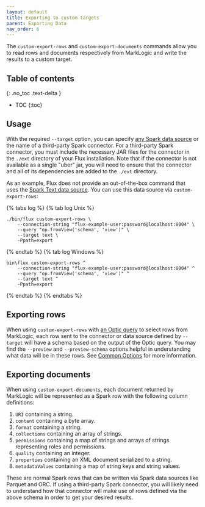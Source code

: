 ```yaml
---
layout: default
title: Exporting to custom targets
parent: Exporting Data
nav_order: 6
---
```


The `custom-export-rows` and `custom-export-documents` commands allow you to read rows and documents respectively from 
MarkLogic and write the results to a custom target.

## Table of contents
{: .no_toc .text-delta }

- TOC
{:toc}

## Usage

With the required `--target` option, you can specify
[any Spark data source](https://spark.apache.org/docs/3.5.6/sql-data-sources.html) or the name of a third-party Spark
connector. For a third-party Spark connector, you must include the necessary JAR files for the connector in the
`./ext` directory of your Flux installation. Note that if the connector is not available as a single "uber" jar, you
will need to ensure that the connector and all of its dependencies are added to the `./ext` directory.

As an example, Flux does not provide an out-of-the-box command that uses the
[Spark Text data source](https://spark.apache.org/docs/3.5.6/sql-data-sources-text.html). You can use this data source
via `custom-export-rows`:

{% tabs log %}
{% tab log Unix %}
```
./bin/flux custom-export-rows \
    --connection-string "flux-example-user:password@localhost:8004" \
    --query "op.fromView('schema', 'view')" \
    --target text \
    -Ppath=export
```
{% endtab %}
{% tab log Windows %}
```
bin\flux custom-export-rows ^
    --connection-string "flux-example-user:password@localhost:8004" ^
    --query "op.fromView('schema', 'view')" ^
    --target text ^
    -Ppath=export
```
{% endtab %}
{% endtabs %}


## Exporting rows

When using `custom-export-rows` with
[an Optic query](https://docs.marklogic.com/guide/app-dev/OpticAPI#id_46710) to select rows from MarkLogic, 
each row sent to the connector or 
data source defined by `--target` will have a schema based on the output of the Optic query. You may find the 
`--preview` and `--preview-schema` options helpful in understanding what data will be in these rows. 
See [Common Options](../common-options.md) for more information.

## Exporting documents

When using `custom-export-documents`, each document returned by MarkLogic will be represented as a Spark row with 
the following column definitions:

1. `URI` containing a string. 
2. `content` containing a byte array.
3. `format` containing a string. 
4. `collections` containing an array of strings.
5. `permissions` containing a map of strings and arrays of strings representing roles and permissions. 
6. `quality` containing an integer.
7. `properties` containing an XML document serialized to a string.
8. `metadataValues` containing a map of string keys and string values.

These are normal Spark rows that can be written via Spark data sources like Parquet and ORC. If using a third-party 
Spark connector, you will likely need to understand how that connector will make use of rows defined via the above 
schema in order to get your desired results. 

